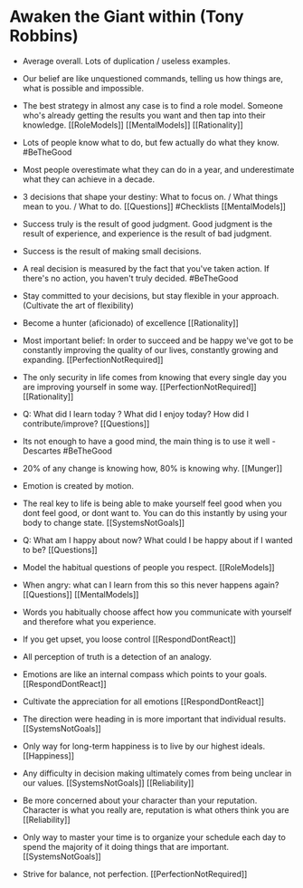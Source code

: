 # Awaken the Giant within (Tony Robbins)

- Average overall. Lots of duplication / useless examples.

- Our belief are like unquestioned commands, telling us how things are, what is possible and impossible.

- The best strategy in almost any case is to find a role model. Someone who's already getting the results you want and then tap into their knowledge. [[RoleModels]] [[MentalModels]] [[Rationality]]

- Lots of people know what to do, but few actually do what they know. #BeTheGood

- Most people overestimate what they can do in a year, and underestimate what they can achieve in a decade.

- 3 decisions that shape your destiny: What to focus on. / What things mean to you. / What to do. [[Questions]] #Checklists [[MentalModels]]

- Success truly is the result of good judgment. Good judgment is the result of experience, and experience is the result of bad judgment. 

- Success is the result of making small decisions. 

- A real decision is measured by the fact that you've taken action. If there's no action, you haven't truly decided. #BeTheGood

- Stay committed to your decisions, but stay flexible in your approach. (Cultivate the art of flexibility)

- Become a hunter (aficionado) of excellence [[Rationality]]

- Most important belief: In order to succeed and be happy we've got to be constantly improving the quality of our lives, constantly growing and expanding. [[PerfectionNotRequired]]

- The only security in life comes from knowing that every single day you are improving yourself in some way. [[PerfectionNotRequired]] [[Rationality]]

- Q: What did I learn today ? What did I enjoy today? How did I contribute/improve? [[Questions]]

- Its not enough to have a good mind, the main thing is to use it well - Descartes #BeTheGood

- 20% of any change is knowing how, 80% is knowing why. [[Munger]]

- Emotion is created by motion.

- The real key to life is being able to make yourself feel good when you dont feel good, or dont want to. You can do this instantly by using your body to change state. [[SystemsNotGoals]]

- Q: What am I happy about now? What could I be happy about if I wanted to be? [[Questions]]

- Model the habitual questions of people you respect. [[RoleModels]]

- When angry: what can I learn from this so this never happens again? [[Questions]] [[MentalModels]]

- Words you habitually choose affect how you communicate with yourself and therefore what you experience.

- If you get upset, you loose control [[RespondDontReact]]

- All perception of truth is a detection of an analogy.

- Emotions are like an internal compass which points to your goals.  [[RespondDontReact]]

- Cultivate the appreciation for all emotions [[RespondDontReact]]

- The direction were heading in is more important that individual results. [[SystemsNotGoals]]

- Only way for long-term happiness is to live by our highest ideals. [[Happiness]]

- Any difficulty in decision making ultimately comes from being unclear in our values. [[SystemsNotGoals]] [[Reliability]]

- Be more concerned about your character than your reputation. Character is what you really are, reputation is what others think you are [[Reliability]]

- Only way to master your time is to organize your schedule each day to spend the majority of it doing things that are important. [[SystemsNotGoals]] 

- Strive for balance, not perfection. [[PerfectionNotRequired]]
